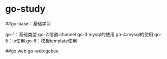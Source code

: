 # go-study


##go-base：基础学习

go-1：基础类型
go-2:信道:channel
go-3:mysql的使用
go-4:mysql的使用
go-5：io使用
go-6：模板template使用

##go web
go-web:gobee